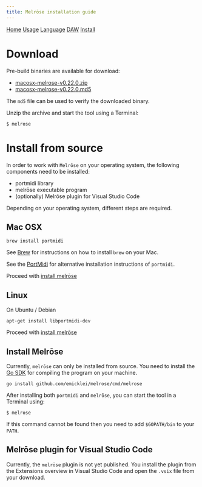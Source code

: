 ```yaml
---
title: Melrōse installation guide
---
```


[Home](index.html)
[Usage](cli.html)
[Language](dsl.html)
[DAW](daw.html)
[Install](install.html)


# Download

Pre-build binaries are available for download:

- [macosx-melrose-v0.22.0.zip](https://storage.cloud.google.com/downloads.ernestmicklei.com/melrose/macosx-melrose-v0.22.0.zip)
- [macosx-melrose-v0.22.0.md5](https://storage.cloud.google.com/downloads.ernestmicklei.com/melrose/macosx-melrose-v0.22.0.md5)

The `md5` file can be used to verify the downloaded binary.

Unzip the archive and start the tool using a Terminal:

	$ melrose

# Install from source

In order to work with `Melrōse` on your operating system, the following components need to be installed:

- portmidi library
- melrōse executable program
- (optionally) Melrōse plugin for Visual Studio Code

Depending on your operating system, different steps are required.

## Mac OSX

    brew install portmidi

See [Brew](https://brew.sh/) for instructions on how to install `brew` on your Mac.

See the [PortMidi](https://sourceforge.net/p/portmedia/wiki/portmidi/) for alternative installation instructions of `portmidi`.

Proceed with [install melrōse](install.md#install-melrōse)

## Linux

On Ubuntu / Debian

	apt-get install libportmidi-dev
	
Proceed with [install melrōse](install.md#install-melrōse)

## Install Melrōse<a name="install-melrōse"></a> 

Currently, `melrōse` can only be installed from source.
You need to install the [Go SDK](https://golang.org/dl/) for compiling the program on your machine.

	go install github.com/emicklei/melrose/cmd/melrose
	
After installing both `portmidi` and `melrōse`, you can start the tool in a Terminal using:

	$ melrose
	
If this command cannot be found then you need to add `$GOPATH/bin` to your `PATH`.

## Melrōse plugin for Visual Studio Code<a name="plugin"></a>

Currently, the `melrōse` plugin is not yet published.
You install the plugin from the Extensions overview in Visual Studio Code and open the `.vsix` file from your download.
